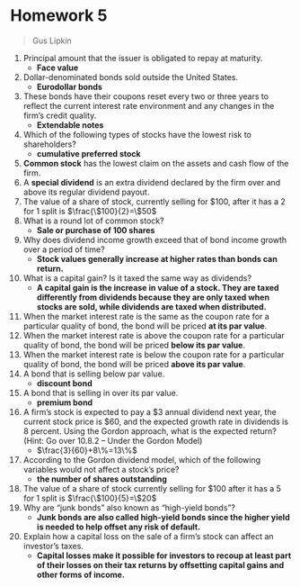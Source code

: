 # Homework 5

> Gus Lipkin

1. Principal amount that the issuer is obligated to repay at maturity.
   - **Face value**
2. Dollar-denominated bonds sold outside the United States.
   - **Eurodollar bonds**
3. These bonds have their coupons reset every two or three years to reflect the current 
   interest rate environment and any changes in the firm’s credit quality. 
   - **Extendable notes**
4. Which of the following types of stocks have the lowest risk to shareholders?
   - **cumulative preferred stock**
5. **Common stock** has the lowest claim on the assets and cash flow of the firm.
6. A **special dividend** is an extra dividend declared by the firm over and above its regular dividend payout.
7. The value of a share of stock, currently selling for \$100, after it has a 2 for 1 split is $\frac{\$100}{2}=\$50$
8. What is a round lot of common stock?
   - **Sale or purchase of 100 shares**
9. Why does dividend income growth exceed that of bond income growth over a period of time?
   - **Stock values generally increase at higher rates than bonds can return.**
10. What is a capital gain? Is it taxed the same way as dividends?
    - **A capital gain is the increase in value of a stock. They are taxed differently from dividends because they are only taxed when stocks are sold, while dividends are taxed when distributed.**
11. When the market interest rate is the same as the coupon rate for a particular quality of 
    bond, the bond will be priced **at its par value**.
12. When the market interest rate is above the coupon rate for a particular quality of bond, 
    the bond will be priced **below its par value**.
13. When the market interest rate is below the coupon rate for a particular quality of bond, 
    the bond will be priced **above its par value**.
14. A bond that is selling below par value.
    - **discount bond**
15. A bond that is selling in over its par value.
    - **premium bond**
16. A firm’s stock is expected to pay a \$3 annual dividend next year, the current stock price 
    is \$60, and the expected growth rate in dividends is 8 percent. Using the Gordon 
    approach, what is the expected return?   (Hint: Go over 10.8.2 – Under the Gordon 
    Model)
    - $\frac{3}{60}+8\%=13\%$
17. According to the Gordon dividend model, which of the following variables would not 
    affect a stock’s price? 
    - **the number of shares outstanding**
18. The value of a share of stock currently selling for \$100 after it has a 5 for 1 split is $\frac{\$100}{5}=\$20$
19. Why are “junk bonds” also known as “high-yield bonds”?
    - **Junk bonds are also called high-yield bonds since the higher yield is needed to help offset any risk of default.**
20. Explain how a capital loss on the sale of a firm’s stock can affect an investor’s taxes.
    - **Capital losses make it possible for investors to recoup at least part of their losses on their tax returns by offsetting capital gains and other forms of income.**